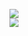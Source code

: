 [![](https://img.shields.io/badge/Made%20With-Github%20Spray-lightgrey.svg?style=for-the-badge&logo=github)](https://github.com/Annihil/github-spray#19534)  
[![](https://i.imgur.com/2DrTn0Z.gif)](https://github.com/Annihil/github-spray)